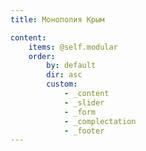 ```yaml
---
title: Монополия Крым

content:
    items: @self.modular
    order:
        by: default
        dir: asc
        custom:
            - _content
            - _slider
            - _form
            - _complectation
            - _footer            
---
```

